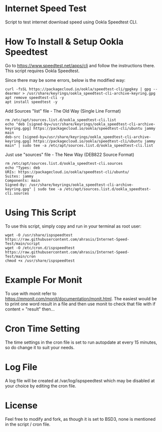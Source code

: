 # Internet Speed Test
Script to test internet download speed using Ookla Speedtest CLI.

# How To Install & Setup Ookla Speedtest
Go to https://www.speedtest.net/apps/cli and follow the instructions there. This script requires Ookla Speedtest.

Since there may be some errors, below is the modified way:
```
curl -fsSL https://packagecloud.io/ookla/speedtest-cli/gpgkey | gpg --dearmor > /usr/share/keyrings/ookla_speedtest-cli-archive-keyring.gpg
apt remove speedtest-cli -y
apt install speedtest -y
```

Add Sources "list" file - The Old Way (Single Line Format)
```
rm /etc/apt/sources.list.d/ookla_speedtest-cli.list
echo "deb [signed-by=/usr/share/keyrings/ookla_speedtest-cli-archive-keyring.gpg] https://packagecloud.io/ookla/speedtest-cli/ubuntu jammy main
deb-src [signed-by=/usr/share/keyrings/ookla_speedtest-cli-archive-keyring.gpg] https://packagecloud.io/ookla/speedtest-cli/ubuntu jammy main" | sudo tee -a /etc/apt/sources.list.d/ookla_speedtest-cli.list
```

Just use "sources" file - The New Way (DEB822 Source Format)
```
rm /etc/apt/sources.list.d/ookla_speedtest-cli.sources
echo "Types: deb
URIs: https://packagecloud.io/ookla/speedtest-cli/ubuntu/
Suites: jammy
Components: main
Signed-By: /usr/share/keyrings/ookla_speedtest-cli-archive-keyring.gpg" | sudo tee -a /etc/apt/sources.list.d/ookla_speedtest-cli.sources
```

# Using This Script
To use this script, simply copy and run in your terminal as root user:
```
wget -O /usr/share/ispspeedtest https://raw.githubusercontent.com/ahrasis/Internet-Speed-Test/main/script
wget -O /etc/cron.d/ispspeedtest https://raw.githubusercontent.com/ahrasis/Internet-Speed-Test/main/cron
chmod +x /usr/share/ispspeedtest
```

# Example For Monit
To use with monit refer to https://mmonit.com/monit/documentation/monit.html. The easiest would be to print one word result in a file and then use monit to check that file with if content = "result" then...

# Cron Time Setting
The time settings in the cron file is set to run autopdate at every 15 minutes, so do change it to suit your needs.

# Log File
A log file will be created at /var/log/ispspeedtest which may be disabled at your choice by editing the cron file.

# License
Feel free to modify and fork, as though it is set to BSD3, none is mentioned in the script / cron file.

